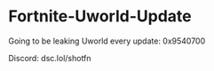 # Fortnite-Uworld-Update
Going to be leaking Uworld every update: 0x9540700

Discord: dsc.lol/shotfn
